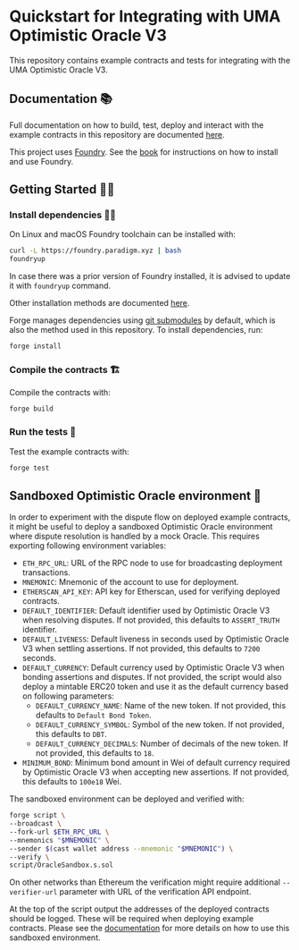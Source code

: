 # Quickstart for Integrating with UMA Optimistic Oracle V3

This repository contains example contracts and tests for integrating with the UMA Optimistic Oracle V3.

## Documentation 📚

Full documentation on how to build, test, deploy and interact with the example contracts in this repository are
 documented [here](https://docs.uma.xyz/developers/optimistic-oracle).

This project uses [Foundry](https://getfoundry.sh). See the [book](https://book.getfoundry.sh/getting-started/installation.html)
 for instructions on how to install and use Foundry.

## Getting Started 👩‍💻

### Install dependencies 👷‍♂️

On Linux and macOS Foundry toolchain can be installed with:

```bash
curl -L https://foundry.paradigm.xyz | bash
foundryup
```

In case there was a prior version of Foundry installed, it is advised to update it with `foundryup` command.

Other installation methods are documented [here](https://book.getfoundry.sh/getting-started/installation).

Forge manages dependencies using [git submodules](https://git-scm.com/book/en/v2/Git-Tools-Submodules) by default, which
 is also the method used in this repository. To install dependencies, run:

```bash
forge install
```

### Compile the contracts 🏗

Compile the contracts with:

```bash
forge build
```

### Run the tests 🧪

Test the example contracts with:

```bash
forge test
```

## Sandboxed Optimistic Oracle environment 🚀

In order to experiment with the dispute flow on deployed example contracts, it might be useful to deploy a sandboxed
 Optimistic Oracle environment where dispute resolution is handled by a mock Oracle. This requires exporting following
 environment variables:
- `ETH_RPC_URL`: URL of the RPC node to use for broadcasting deployment transactions.
- `MNEMONIC`: Mnemonic of the account to use for deployment.
- `ETHERSCAN_API_KEY`: API key for Etherscan, used for verifying deployed contracts.
- `DEFAULT_IDENTIFIER`: Default identifier used by Optimistic Oracle V3 when resolving disputes. If not provided, this
 defaults to `ASSERT_TRUTH` identifier.
- `DEFAULT_LIVENESS`: Default liveness in seconds used by Optimistic Oracle V3 when settling assertions. If not
 provided, this defaults to `7200` seconds.
- `DEFAULT_CURRENCY`: Default currency used by Optimistic Oracle V3 when bonding assertions and disputes. If not
 provided, the script would also deploy a mintable ERC20 token and use it as the default currency based on following
 parameters:
  - `DEFAULT_CURRENCY_NAME`: Name of the new token. If not provided, this defaults to `Default Bond Token`.
  - `DEFAULT_CURRENCY_SYMBOL`: Symbol of the new token. If not provided, this defaults to `DBT`.
  - `DEFAULT_CURRENCY_DECIMALS`: Number of decimals of the new token. If not provided, this defaults to `18`.
- `MINIMUM_BOND`: Minimum bond amount in Wei of default currency required by Optimistic Oracle V3 when accepting new
 assertions. If not provided, this defaults to `100e18` Wei.

The sandboxed environment can be deployed and verified with:

```bash
forge script \
--broadcast \
--fork-url $ETH_RPC_URL \
--mnemonics "$MNEMONIC" \
--sender $(cast wallet address --mnemonic "$MNEMONIC") \
--verify \
script/OracleSandbox.s.sol
```

On other networks than Ethereum the verification might require additional `--verifier-url` parameter with URL of the
 verification API endpoint.

At the top of the script output the addresses of the deployed contracts should be logged. These will be required when
 deploying example contracts. Please see the [documentation](https://docs.uma.xyz/developers/optimistic-oracle)
 for more details on how to use this sandboxed environment.